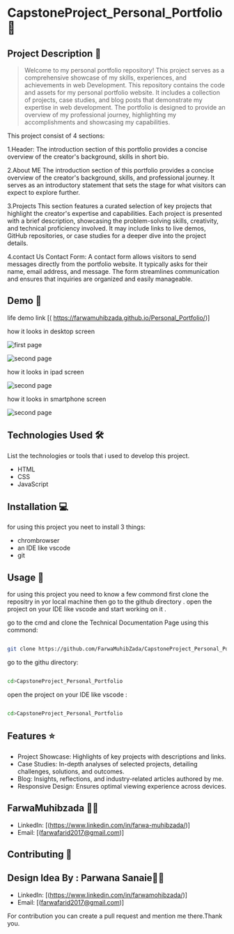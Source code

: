 # CapstoneProject_Personal_Portfolio 🚀
## Project Description 📝

> Welcome to my personal portfolio repository! This project serves as a comprehensive showcase of my skills, experiences, and achievements in  web Development. This repository contains the code and assets for my personal portfolio website. It includes a collection of projects, case studies, and blog posts that demonstrate my expertise in web development. The portfolio is designed to provide an overview of my professional journey, highlighting my accomplishments and showcasing my capabilities.



This project consist of 4 sections:

1.Header:
The introduction section of this portfolio provides a concise overview of the creator's background, skills in short bio.

2.About ME
The introduction section of this portfolio provides a concise overview of the creator's background, skills, and professional journey. It serves as an introductory statement that sets the stage for what visitors can expect to explore further.

3.Projects 
This section features a curated selection of key projects that highlight the creator's expertise and capabilities. Each project is presented with a brief description, showcasing the problem-solving skills, creativity, and technical proficiency involved. It may include links to live demos, GitHub repositories, or case studies for a deeper dive into the project details.

4.contact Us
Contact Form: A contact form allows visitors to send messages directly from the portfolio website. It typically asks for their name, email address, and message. The form streamlines communication and ensures that inquiries are organized and easily manageable.
>
## Demo 📸

life demo link [( https://farwamuhibzada.github.io/Personal_Portfolio/)]

how it looks in desktop screen

![first page](./img/desktop2.PNG)

![second page](./img/dwsktop2.PNG)

how it looks in ipad screen

![second page](./img/ipad.PNG)

how it looks in smartphone screen

![second page](./img/mobile.PNG)


## Technologies Used 🛠️

List the technologies or tools that i used to develop this project. 
- HTML
- CSS
- JavaScript


## Installation 💻

for using this project you neet to install 3 things:

- chrombrowser
- an IDE like vscode
- git



## Usage 🎯

for using this project you need to know a few commond first clone the repositry in yor local machine then go to the github directory . open the project on your IDE like vscode and start working on it .


go to the cmd and clone the Technical Documentation Page 
using this commond:
```bash

git clone https://github.com/FarwaMuhibZada/CapstoneProject_Personal_Portfolio 
```
go to the githu directory:
```bash

cd>CapstoneProject_Personal_Portfolio

```
open the project on your IDE like vscode :

```bash

cd>CapstoneProject_Personal_Portfolio

```


## Features ⭐

- Project Showcase: Highlights of key projects with descriptions and links.
- Case Studies: In-depth analyses of selected projects, detailing challenges, solutions, and outcomes.
- Blog: Insights, reflections, and industry-related articles authored by me.
- Responsive Design: Ensures optimal viewing experience across devices.


## FarwaMuhibzada 👩‍💻


- LinkedIn: [(https://www.linkedin.com/in/farwa-muhibzada/)]
- Email: [(farwafarid2017@gmail.com)]


## Contributing 🤝
## Design Idea By : Parwana Sanaie👩‍💻
- LinkedIn: [(https://www.linkedin.com/in/farwamohibzada/)]
- Email: [(farwafarid2017@gmail.com)]

For contribution you can create a pull request and mention me there.Thank you.
